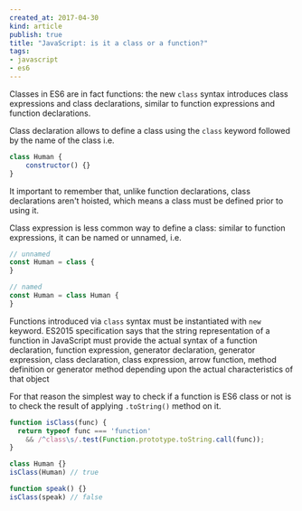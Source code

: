 ```yaml
---
created_at: 2017-04-30
kind: article
publish: true
title: "JavaScript: is it a class or a function?"
tags:
- javascript
- es6
---
```


Classes in ES6 are in fact functions: the new `class` syntax introduces class expressions and class declarations, similar to function expressions and function declarations.

Class declaration allows to define a class using the `class` keyword followed by the name of the class i.e.

```js
class Human {
	constructor() {}
}
```

It important to remember that, unlike function declarations, class declarations aren't hoisted, which means a class must be defined prior to using it.

Class expression is less common way to define a class: similar to function expressions, it can be named or unnamed, i.e.

```js
// unnamed
const Human = class {
}

// named
const Human = class Human {
}
```

Functions introduced via `class` syntax must be instantiated with `new` keyword. ES2015 specification says that the string representation of a function in JavaScript must provide the actual syntax of a function declaration, function expression, generator declaration, generator expression, class declaration, class expression, arrow function, method definition or generator method depending upon the actual characteristics of that object

For that reason the simplest way  to check if a function is ES6 class or not is to check the result of applying `.toString()` method on it.

```js
function isClass(func) {
  return typeof func === 'function'
    && /^class\s/.test(Function.prototype.toString.call(func));
}
```

```js
class Human {}
isClass(Human) // true

function speak() {}
isClass(speak) // false
```


